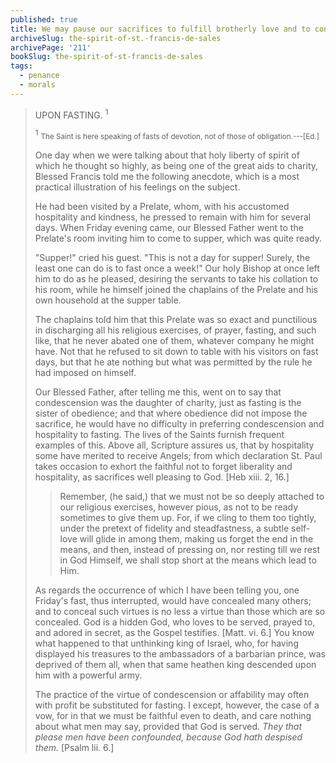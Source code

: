 ```yaml
---
published: true
title: We may pause our sacrifices to fulfill brotherly love and to conceal our virtues
archiveSlug: the-spirit-of-st.-francis-de-sales
archivePage: '211'
bookSlug: the-spirit-of-st-francis-de-sales
tags:
  - penance
  - morals
---
```


> UPON FASTING. <sup>1</sup>
>
> <sup>1</sup> <small>The Saint is here speaking of fasts of devotion, not of those of obligation.---[Ed.]</small>
>
> One day when we were talking about that holy liberty of spirit of which he thought so highly, as being one of the great aids to charity, Blessed Francis told me the following anecdote, which is a most practical illustration of his feelings on the subject.
>
> He had been visited by a Prelate, whom, with his accustomed hospitality and kindness, he pressed to remain with him for several days. When Friday evening came, our Blessed Father went to the Prelate's room inviting him to come to supper, which was quite ready.
>
> "Supper!" cried his guest. "This is not a day for supper! Surely, the least one can do is to fast once a week!" Our holy Bishop at once left him to do as he pleased, desiring the servants to take his collation to his room, while he himself joined the chaplains of the Prelate and his own household at the supper table.
>
> The chaplains told him that this Prelate was so exact and punctilious in discharging all his religious exercises, of prayer, fasting, and such like, that he never abated one of them, whatever company he might have. Not that he refused to sit down to table with his visitors on fast days, but that he ate nothing but what was permitted by the rule he had imposed on himself.
>
> Our Blessed Father, after telling me this, went on to say that condescension was the daughter of charity, just as fasting is the sister of obedience; and that where obedience did not impose the sacrifice, he would have no difficulty in preferring condescension and hospitality to fasting. The lives of the Saints furnish frequent examples of this. Above all, Scripture assures us, that by hospitality some have merited to receive Angels; from which declaration St. Paul takes occasion to exhort the faithful not to forget liberality and hospitality, as sacrifices well pleasing to God. [Heb xiii. 2, 16.]
>
>> Remember, (he said,) that we must not be so deeply attached to our religious exercises, however pious, as not to be ready sometimes to give them up. For, if we cling to them too tightly, under the pretext of fidelity and steadfastness, a subtle self-love will glide in among them, making us forget the end in the means, and then, instead of pressing on, nor resting till we rest in God Himself, we shall stop short at the means which lead to Him.
>
> As regards the occurrence of which I have been telling you, one Friday's fast, thus interrupted, would have concealed many others; and to conceal such virtues is no less a virtue than those which are so concealed. God is a hidden God, who loves to be served, prayed to, and adored in secret, as the Gospel testifies. [Matt. vi. 6.] You know what happened to that unthinking king of Israel, who, for having displayed his treasures to the ambassadors of a barbarian prince, was deprived of them all, when that same heathen king descended upon him with a powerful army.
>
> The practice of the virtue of condescension or affability may often with profit be substituted for fasting. I except, however, the case of a vow, for in that we must be faithful even to death, and care nothing about what men may say, provided that God is served. *They that please men have been confounded, because God hath despised them.* [Psalm lii. 6.]
